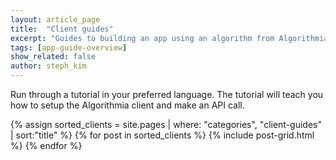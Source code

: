 ```yaml
---
layout: article_page
title:  "Client guides"
excerpt: "Guides to building an app using an algorithm from Algorithmia in: Python, R, Scala, Rust, Java, Ruby, JavaScript, Go, Swift, and Android."
tags: [app-guide-overview]
show_related: false
author: steph_kim
---
```


Run through a tutorial in your preferred language. The tutorial will teach you how to setup the Algorithmia client and make an API call.

<div class="lang-tile-container">
{% assign sorted_clients = site.pages | where: "categories", "client-guides" | sort:"title" %}
{% for post in sorted_clients %}
  {% include post-grid.html %}
{% endfor %}
</div>

